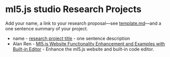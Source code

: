# ml5.js studio Research Projects

Add your name, a link to your research proposal—see [template.md](template.md)—and a one sentence summary of your project.

- name - [research project title](template.md) - one sentence description
- Alan Ren - [Ml5.js Website Functionality Enhancement and Examples with Built-in Editor](alanren.md) - Enhance the ml5.js website and built-in code editor.
